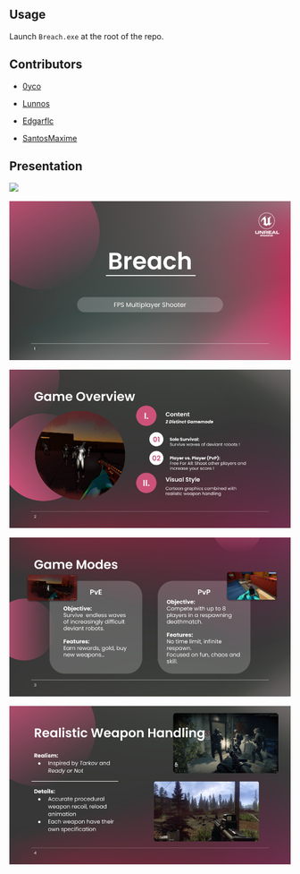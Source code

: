 ##  Usage

Launch `Breach.exe` at the root of the repo.


##  Contributors

-  [0yco](https://github.com/0yco)

-  [Lunnos](https://github.com/LunnosMp4)

-  [Edgarflc](https://github.com/Edgarflc)

-  [SantosMaxime](https://github.com/SantosMaxime)

## Presentation

<img src="./README/gameplay.gif" width="600" controls preload></img>

![Breach](./README/1_Breach.png)

![Overview](./README/2_Overview.png)

![Game Modes](./README/3_Game_Modes.png)

![Inspiration](./README/4_Inspiration.png)
